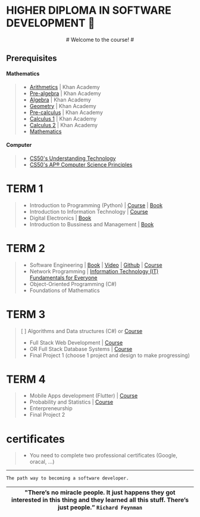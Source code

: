 # HIGHER DIPLOMA IN SOFTWARE DEVELOPMENT 🚀 
<p align="center">
# Welcome to the course! # 
</p>

## Prerequisites
#### Mathematics
> * [Arithmetics](https://www.khanacademy.org/math/arithmetic-home) | Khan Academy
> * [Pre-algebra](https://www.khanacademy.org/math/pre-algebra) | Khan Academy
> * [Algebra](https://www.khanacademy.org/math/algebra-home) | Khan Academy
> * [Geometry](https://www.khanacademy.org/math/geometry-home) | Khan Academy
> * [Pre-calculus](https://www.khanacademy.org/math/precalculus) | Khan Academy
> * [Calculus 1](https://www.khanacademy.org/math/calculus-1) | Khan Academy
> * [Calculus 2](https://www.khanacademy.org/math/calculus-2) | Khan Academy
> * [Mathematics](https://www.youtube.com/playlist?list=PLWKjhJtqVAbl5SlE6aBHzUVZ1e6q1Wz0v)
  
#### Computer 
> - [CS50's Understanding Technology](https://www.edx.org/course/cs50s-understanding-technology)
> - [CS50's AP® Computer Science Principles](https://www.edx.org/xseries/harvardx-cs50-ap-computer-science-principles)
# TERM 1
> - Introduction to Programming (Python) | [Course](https://www.py4e.com/lessons) | [Book](https://drive.google.com/file/d/1WR4YG834AR2dA8bb7N_25XY0pQ8wGTYs/view?usp=sharing)
> - Introduction to Information Technology | [Course](https://www.coursera.org/professional-certificates/google-it-support)
> - Digital Electronics | [Book](https://drive.google.com/drive/folders/16_JpoWhdDUxP-zYogi7q65K13fY05G0P?usp=sharing)
> - Introduction to Bussiness and Management | [Book](https://drive.google.com/file/d/122CZ9Nj5hJhkHZ0vNN-jsWHr1CxNQ3n5/view?usp=sharing)
# TERM 2
> - Software Engineering | [Book](https://drive.google.com/file/d/1qmLHp4NM2K0sK4VKoKkiARfZFoQxkD1O/view?usp=sharing) | [Video](https://www.youtube.com/playlist?list=PL_pbwdIyffslgxMVyXhnHiSn_EWTvx1G-) | [Github](https://github.com/FurkanGozukara/Software-Engineering-CSE307-2020) | [Course](https://www.coursera.org/specializations/software-engineering)
> - Network Programming | [Information Technology (IT) Fundamentals for Everyone](https://www.coursera.org/programs/online-learning-from-your-dol-finger-lakes-rfjcv/browse?authProvider=nyslabor&collectionId=&productId=YhL7FHJKEeyKEA6Za5DszQ&productType=s12n&query=Network+Programming&showMiniModal=true&source=search)
> - Object-Oriented Programming (C#) 
> - Foundations of Mathematics
# TERM 3
> [ ] Algorithms and Data structures (C#) or [Course](https://www.udemy.com/course/master-the-coding-interview-data-structures-algorithms/)
> - Full Stack Web Development | [Course](https://www.udemy.com/course/the-web-developer-bootcamp/)
> - OR Full Stack Database Systems | [Course](https://www.udemy.com/course/the-complete-web-development-bootcamp/)
> - Final Project 1 (choose 1 project and design to make progressing)
# TERM 4
> - Mobile Apps development (Flutter) | [Course](https://www.udemy.com/course/learn-flutter-dart-to-build-ios-android-apps/)
> - Probability and Statistics | [Course](https://www.udemy.com/course/the-data-science-course-complete-data-science-bootcamp/)
> - Enterpreneurship
> - Final Project 2

# certificates 
> - You need to complete two professional certificates (Google, oracal, ...)
>
-----

    The path way to becoming a software developer.
    

| **"There’s no miracle people. It just happens they got interested in this thing and they learned all this stuff. There’s just people.”** `Richard Feynman` |
|:------------:|
